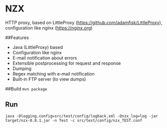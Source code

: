 # NZX
HTTP proxy, based on LittleProxy (https://github.com/adamfisk/LittleProxy), configuration like nginx (https://nginx.org)

##Features
* Java (LittleProxy) based
* Configuration like nginx
* E-mail notification about errors
* Extensible postprocessing for request and response 
 * Dumping
 * Regex matching with e-mail notification
* Built-in FTP server (to view dumps) 

##Build
``mvn package``

## Run
``java -Dlogging.config=src/test/config/logback.xml -Dnzx_log=log -jar target/nzx-0.8.1.jar -n Test -c src/test/config/nzx_TEST.conf``
